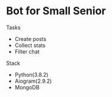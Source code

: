 # Bot for Small Senior
Tasks
- Create posts
- Collect stats
- Filter chat

Stack
- Python(3.8.2)
- Aiogram(2.9.2)
- MongoDB